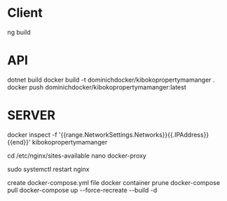 # Client 
ng build
# API
dotnet build
docker build -t dominichdocker/kibokopropertymamanger .
docker push dominichdocker/kibokopropertymamanger:latest

# SERVER

docker inspect -f '{{range.NetworkSettings.Networks}}{{.IPAddress}}{{end}}' kibokopropertymamanger

cd /etc/nginx/sites-available
nano docker-proxy

sudo systemctl restart nginx

create docker-compose.yml file
docker container prune
docker-compose pull
docker-compose up --force-recreate --build -d
